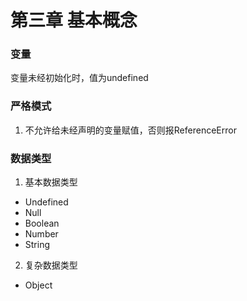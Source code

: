 # 第三章 基本概念

### 变量
变量未经初始化时，值为undefined

### 严格模式
1. 不允许给未经声明的变量赋值，否则报ReferenceError

### 数据类型
1. 基本数据类型
- Undefined
- Null
- Boolean
- Number
- String
2. 复杂数据类型
- Object
